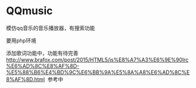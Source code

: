 # QQmusic
模仿qq音乐的音乐播放器，有搜索功能

要用php环境

添加歌词功能中，功能有待完善
http://www.brafox.com/post/2015/HTML5/js%E8%A7%A3%E6%9E%90lrc%E6%AD%8C%E8%AF%8D-%E5%88%B6%E4%BD%9C%E6%BB%9A%E5%8A%A8%E6%AD%8C%E8%AF%8D.html  参考中

